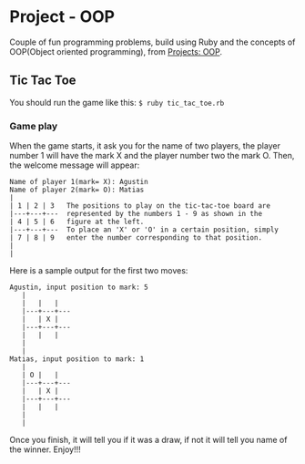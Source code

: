 #  Project - OOP

Couple of fun programming problems, build using Ruby and the concepts of OOP(Object oriented programming), from [Projects: OOP](http://www.theodinproject.com/ruby-programming/oop).

## Tic Tac Toe

You should run the game like this: `$ ruby tic_tac_toe.rb `

### Game play

When the game starts, it ask you for the name of two players, the player number 1 will have the mark X and the player number two the mark O.
Then, the welcome message will appear: 
```
Name of player 1(mark= X): Agustin
Name of player 2(mark= O): Matias
|
| 1 | 2 | 3   The positions to play on the tic-tac-toe board are
|---+---+---  represented by the numbers 1 - 9 as shown in the
| 4 | 5 | 6   figure at the left.
|---+---+---  To place an 'X' or 'O' in a certain position, simply
| 7 | 8 | 9   enter the number corresponding to that position.
|
|
```

Here is a sample output for the first two moves:
```
Agustin, input position to mark: 5
   |
   |   |   |
   |---+---+---
   |   | X |
   |---+---+---
   |   |   |
   |
   |
Matias, input position to mark: 1
   |
   | O |   |
   |---+---+---
   |   | X |
   |---+---+---
   |   |   |
   |
   |
```

Once you finish, it will tell you if it was a draw, if not it will tell you name of the winner. Enjoy!!!

